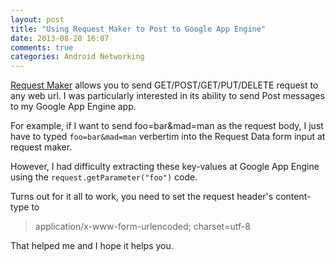 ```yaml
---
layout: post
title: "Using Request Maker to Post to Google App Engine"
date: 2013-08-28 16:07
comments: true
categories: Android Networking
---
```


[Request Maker][1] allows you to send GET/POST/GET/PUT/DELETE request to any web url. I was particularly
interested in its ability to send Post messages to my Google App Engine app.

For example, if I want to send foo=bar&mad=man as the request body, I just have to typed
<code>foo=bar&mad=man</code> verbertim into the Request Data form input at request maker.

However, I had difficulty extracting these key-values at Google App Engine using 
the <code>request.getParameter("foo")</code> code. 

Turns out for it all to work, you need to set the request header's content-type to

>application/x-www-form-urlencoded; charset=utf-8  

That helped me and I hope it helps you.


[1]: http://www.requestmaker.com